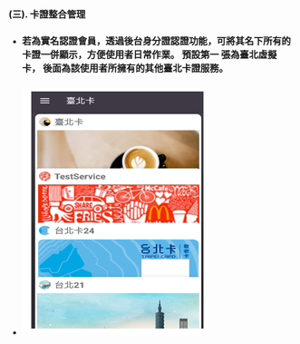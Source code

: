 ### \(三\). 卡證整合管理

* ### 若為實名認證會員，透過後台身分證認證功能，可將其名下所有的卡證一併顯示，方便使用者日常作業。 預設第一 張為臺北虛擬卡， 後面為該使用者所擁有的其他臺北卡證服務。
* ### ![](/assets/V12.png)



